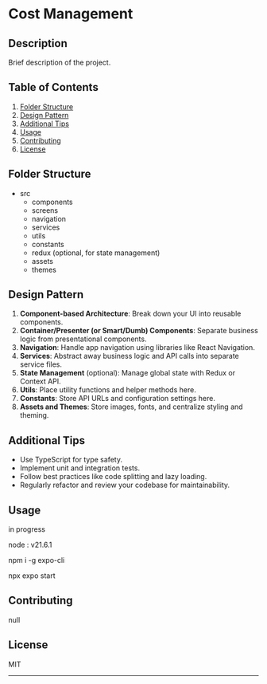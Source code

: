 # Cost Management

## Description
Brief description of the project.

## Table of Contents
1. [Folder Structure](#folder-structure)
2. [Design Pattern](#design-pattern)
3. [Additional Tips](#additional-tips)
4. [Usage](#usage)
5. [Contributing](#contributing)
6. [License](#license)

## Folder Structure
- src
  - components
  - screens
  - navigation
  - services
  - utils
  - constants
  - redux (optional, for state management)
  - assets
  - themes

## Design Pattern
1. **Component-based Architecture**: Break down your UI into reusable components.
2. **Container/Presenter (or Smart/Dumb) Components**: Separate business logic from presentational components.
3. **Navigation**: Handle app navigation using libraries like React Navigation.
4. **Services**: Abstract away business logic and API calls into separate service files.
5. **State Management** (optional): Manage global state with Redux or Context API.
6. **Utils**: Place utility functions and helper methods here.
7. **Constants**: Store API URLs and configuration settings here.
8. **Assets and Themes**: Store images, fonts, and centralize styling and theming.

## Additional Tips
- Use TypeScript for type safety.
- Implement unit and integration tests.
- Follow best practices like code splitting and lazy loading.
- Regularly refactor and review your codebase for maintainability.

## Usage
in progress

node : v21.6.1

npm i -g expo-cli

npx expo start

## Contributing
null

## License
MIT

---
